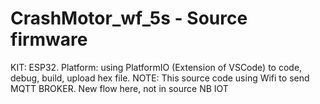 # CrashMotor_wf_5s - Source firmware
KIT: ESP32. 
Platform: using PlatformIO (Extension of VSCode) to code, debug, build, upload hex file.
NOTE: This source code using Wifi to send MQTT BROKER.
New flow here, not in source NB IOT
